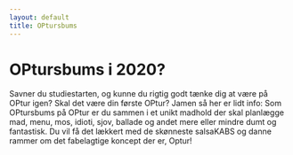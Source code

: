 ```yaml
---
layout: default
title: OPtursbums
---
```

<h1>OPtursbums i 2020?</h1>

<div id="poster-image" style="background-image: url('/static/img/hyttebums.jpg');">
</div>

<p>
	Savner du studiestarten, og kunne du rigtig godt tænke dig at være på OPtur igen? Skal det være din første OPtur?
	Jamen så her er lidt info: Som OPtursbums på OPtur er du sammen i et unikt madhold der skal planlægge mad, menu, mos, idioti, sjov, ballade og andet mere eller mindre dumt og fantastisk. Du vil få det lækkert med de skønneste salsaKABS og danne rammer om det fabelagtige koncept der er, Optur!
</p>
